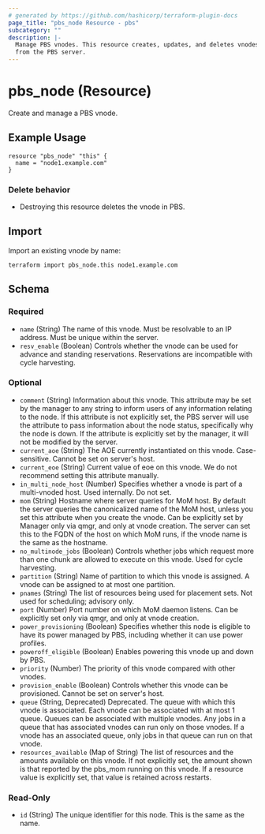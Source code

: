 ```yaml
---
# generated by https://github.com/hashicorp/terraform-plugin-docs
page_title: "pbs_node Resource - pbs"
subcategory: ""
description: |-
  Manage PBS vnodes. This resource creates, updates, and deletes vnodes in PBS. Bear in mind that a node created this way must still exist as a resolvable DNS record
  from the PBS server.
---
```


# pbs_node (Resource)

Create and manage a PBS vnode.

## Example Usage
```hcl
resource "pbs_node" "this" {
  name = "node1.example.com"
}
```

### Delete behavior

- Destroying this resource deletes the vnode in PBS.

## Import

Import an existing vnode by name:

```shell
terraform import pbs_node.this node1.example.com
```

<!-- schema generated by tfplugindocs -->
<!-- schema generated by tfplugindocs -->
## Schema

### Required

- `name` (String) The name of this vnode. Must be resolvable to an IP address. Must be unique within the server.
- `resv_enable` (Boolean) Controls whether the vnode can be used for advance and standing reservations. Reservations are incompatible with cycle harvesting.

### Optional

- `comment` (String) Information about this vnode. This attribute may be set by the manager to any string to inform users of any information relating to the node. If this attribute is not explicitly set, the PBS server will use the attribute to pass information about the node status, specifically why the node is down. If the attribute is explicitly set by the manager, it will not be modified by the server.
- `current_aoe` (String) The AOE currently instantiated on this vnode. Case-sensitive. Cannot be set on server's host.
- `current_eoe` (String) Current value of eoe on this vnode. We do not recommend setting this attribute manually.
- `in_multi_node_host` (Number) Specifies whether a vnode is part of a multi-vnoded host. Used internally. Do not set.
- `mom` (String) Hostname where server queries for MoM host. By default the server queries the canonicalized name of the MoM host, unless you set this attribute when you create the vnode. Can be explicitly set by Manager only via qmgr, and only at vnode creation. The server can set this to the FQDN of the host on which MoM runs, if the vnode name is the same as the hostname.
- `no_multinode_jobs` (Boolean) Controls whether jobs which request more than one chunk are allowed to execute on this vnode. Used for cycle harvesting.
- `partition` (String) Name of partition to which this vnode is assigned. A vnode can be assigned to at most one partition.
- `pnames` (String) The list of resources being used for placement sets. Not used for scheduling; advisory only.
- `port` (Number) Port number on which MoM daemon listens. Can be explicitly set only via qmgr, and only at vnode creation.
- `power_provisioning` (Boolean) Specifies whether this node is eligible to have its power managed by PBS, including whether it can use power profiles.
- `poweroff_eligible` (Boolean) Enables powering this vnode up and down by PBS.
- `priority` (Number) The priority of this vnode compared with other vnodes.
- `provision_enable` (Boolean) Controls whether this vnode can be provisioned. Cannot be set on server's host.
- `queue` (String, Deprecated) Deprecated. The queue with which this vnode is associated. Each vnode can be associated with at most 1 queue. Queues can be associated with multiple vnodes. Any jobs in a queue that has associated vnodes can run only on those vnodes. If a vnode has an associated queue, only jobs in that queue can run on that vnode.
- `resources_available` (Map of String) The list of resources and the amounts available on this vnode. If not explicitly set, the amount shown is that reported by the pbs_mom running on this vnode. If a resource value is explicitly set, that value is retained across restarts.

### Read-Only

- `id` (String) The unique identifier for this node. This is the same as the name.

